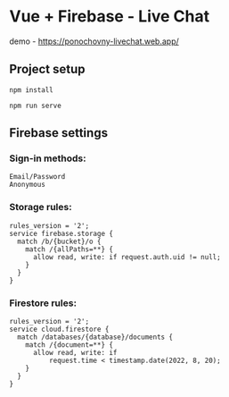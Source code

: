 # Vue + Firebase - Live Chat

demo - https://ponochovny-livechat.web.app/

## Project setup

```
npm install
```
```
npm run serve
```

## Firebase settings

### Sign-in methods:

```
Email/Password
Anonymous
```

### Storage rules:

```
rules_version = '2';
service firebase.storage {
  match /b/{bucket}/o {
    match /{allPaths=**} {
      allow read, write: if request.auth.uid != null;
    }
  }
}
```

### Firestore rules:

```
rules_version = '2';
service cloud.firestore {
  match /databases/{database}/documents {
    match /{document=**} {
      allow read, write: if
          request.time < timestamp.date(2022, 8, 20);
    }
  }
}
```
